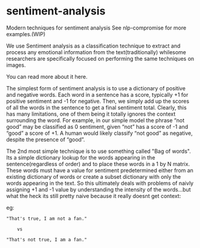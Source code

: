 # sentiment-analysis
Modern techniques for sentiment analysis
See nlp-compromise for more examples.(WIP)

We use Sentiment analysis as a classification technique to extract and process any emotional information from the text(traditionally) whilesome researchers are specifically focused on performing the same techniques on images.

You can read more about it here.

The simplest form of sentiment analysis is to use a dictionary of positive and negative words. Each word in a sentence has a score, typically +1 for positive sentiment and -1 for negative. Then, we simply add up the scores of all the words in the sentence to get a final sentiment total. Clearly, this has many limitations, one of them being it totally ignores the context surrounding the word. For example, in our simple model the phrase “not good” may be classified as 0 sentiment, given “not” has a score of -1 and “good” a score of +1. A human would likely classify “not good” as negative, despite the presence of “good”.

The 2nd most simple technique is to use something called "Bag of words". Its a simple dictionary lookup for the words appearing in the sentence(regardless of order) and to place these words in a 1 by N matrix. These words must have a value for sentiment predetermined either from an existing dictionary of words or create a subset dictionary with only the words appearing in the text. So this ultimately deals with problems of naivly assigning +1 and -1 value by understanding the intensity of the words...but what the heck its still pretty naive because it really doesnt get context:

eg:

```"That's true, I am not a fan."```

        vs
```"That's not true, I am a fan."```
